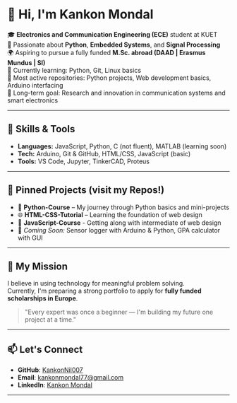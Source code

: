 # 👋 Hi, I'm Kankon Mondal

🎓 **Electronics and Communication Engineering (ECE)** student at KUET  
🚀 Passionate about **Python**, **Embedded Systems**, and **Signal Processing**  
🌍 Aspiring to pursue a fully funded **M.Sc. abroad (DAAD | Erasmus Mundus | SI)**  
📘 Currently learning: Python, Git, Linux basics  
📂 Most active repositories: Python projects, Web development basics, Arduino interfacing  
🧠 Long-term goal: Research and innovation in communication systems and smart electronics

---

## 🔧 Skills & Tools

- **Languages:** JavaScript, Python, C (not fluent), MATLAB (learning soon)
- **Tech:** Arduino, Git & GitHub, HTML/CSS, JavaScript (basic)
- **Tools:** VS Code, Jupyter, TinkerCAD, Proteus

---

## 📌 Pinned Projects (visit my Repos!)

- 🐍 **Python-Course** – My journey through Python basics and mini-projects  
- 🌐 **HTML-CSS-Tutorial** – Learning the foundation of web design
- 🧮 **JavaScript-Course** - Getting along with intermediate of web design
- 🔢 _Coming Soon:_ Sensor logger with Arduino & Python, GPA calculator with GUI  

---

## 🧭 My Mission

I believe in using technology for meaningful problem solving.  
Currently, I'm preparing a strong portfolio to apply for **fully funded scholarships in Europe**.

> "Every expert was once a beginner — I'm building my future one project at a time."

---

## 📫 Let's Connect

- **GitHub**: [KankonNil007](https://github.com/KankonNil007)
- **Email**: kankonmondal77@gmail.com
- **LinkedIn**: [Kankon Mondal](https://linkedin.com/in/KankonMondal77)

---
